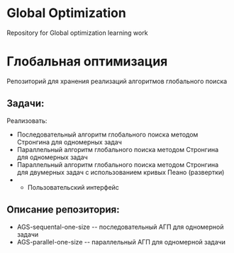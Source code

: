 # Global Optimization
Repository for Global optimization learning work 

# Глобальная оптимизация
Репозиторий для хранения реализаций алгоритмов глобального поиска

## Задачи:

Реализовать:
* Последовательный алгоритм глобального поиска методом Стронгина для одномерных задач
* Параллельный алгоритм глобального поиска методом Стронгина для одномерных задач
* Параллельный алгоритм глобального поиска методом Стронгина для двумерных задач с использованием кривых Пеано (развертки)
* * Пользовательский интерфейс

## Описание репозитория:
* AGS-sequental-one-size -- последовательный АГП для одномерной задачи
* AGS-parallel-one-size -- параллельный АГП для одномерной задачи
